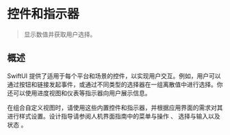 # 控件和指示器

> 显示数值并获取用户选择。

## 概述

SwiftUI 提供了适用于每个平台和场景的控件，以实现用户交互。例如，用户可以通过按钮和链接发起事件，或通过不同类型的选择器在一组离散值中进行选择。你还可以使用进度视图和仪表等指示器向用户展示信息。

在组合自定义视图时，请使用这些内置控件和指示器，并根据应用界面的需求对其进行样式设置。设计指导请参阅人机界面指南中的菜单与操作 、 选择与输入以及状态 。
